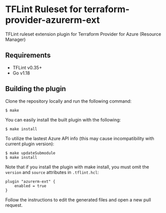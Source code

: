 # TFLint Ruleset for terraform-provider-azurerm-ext

TFLint ruleset extension plugin for Terraform Provider for Azure (Resource Manager)

## Requirements

- TFLint v0.35+
- Go v1.18

## Building the plugin

Clone the repository locally and run the following command:

```
$ make
```

You can easily install the built plugin with the following:

```
$ make install
```

To utilize the lastest Azure API info (this may cause incompatibility with current plugin version):

```
$ make updateSubmodule
$ make install
```

Note that if you install the plugin with make install, you must omit the `version` and `source` attributes in `.tflint.hcl`:

```hcl
plugin "azurerm-ext" {
    enabled = true
}
```

Follow the instructions to edit the generated files and open a new pull request.
